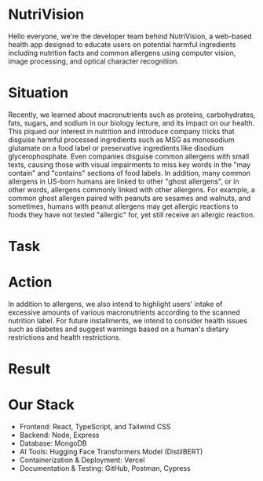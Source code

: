 # NutriVision
Hello everyone, we're the developer team behind NutriVision, a web-based health app designed to educate users on potential harmful ingredients including nutrition facts and common allergens using computer vision, image processing, and optical character recognition.

# Situation
Recently, we learned about macronutrients such as proteins, carbohydrates, fats, sugars, and sodium in our biology lecture, and its impact on our health. This piqued our interest in nutrition and introduce company tricks that disguise harmful processed ingredients such as MSG as monosodium glutamate on a food label or preservative ingredients like disodium glycerophosphate. Even companies disguise common allergens with small texts, causing those with visual impairments to miss key words in the "may contain" and "contains" sections of food labels. In addition, many common allergens in US-born humans are linked to other "ghost allergens", or in other words, allergens commonly linked with other allergens. For example, a common ghost allergen paired with peanuts are sesames and walnuts, and sometimes, humans with peanut allergens may get allergic reactions to foods they have not tested "allergic" for, yet still receive an allergic reaction. 

# Task

# Action 
In addition to allergens, we also intend to highlight users' intake of excessive amounts of various macronutrients according to the scanned nutrition label. For future installments, we intend to consider health issues such as diabetes and suggest warnings based on a human's dietary restrictions and health restrictions.

# Result

# Our Stack
* Frontend: React, TypeScript, and Tailwind CSS
* Backend: Node, Express
* Database: MongoDB
* AI Tools: Hugging Face Transformers Model (DistilBERT)
* Containerization & Deployment: Vercel
* Documentation & Testing: GitHub, Postman, Cypress

